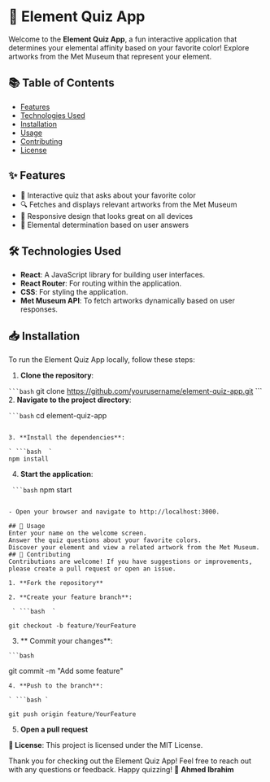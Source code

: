 # 🎨 Element Quiz App

Welcome to the **Element Quiz App**, a fun interactive application that determines your elemental affinity based on your favorite color! Explore artworks from the Met Museum that represent your element.

## 📚 Table of Contents

- [Features](#features)
- [Technologies Used](#technologies-used)
- [Installation](#installation)
- [Usage](#usage)
- [Contributing](#contributing)
- [License](#license)

## ✨ Features

- 🎨 Interactive quiz that asks about your favorite color
- 🔍 Fetches and displays relevant artworks from the Met Museum
- 📱 Responsive design that looks great on all devices
- 🌈 Elemental determination based on user answers

## 🛠️ Technologies Used

- **React**: A JavaScript library for building user interfaces.
- **React Router**: For routing within the application.
- **CSS**: For styling the application.
- **Met Museum API**: To fetch artworks dynamically based on user responses.

## 📥 Installation

To run the Element Quiz App locally, follow these steps:

1. **Clone the repository**:

  ` ```bash `
   git clone https://github.com/yourusername/element-quiz-app.git
    ```
2. **Navigate to the project directory**:
 
  ` ```bash `
  cd element-quiz-app
  ```

3. **Install the dependencies**:

  ` ```bash  `
  npm install
  ```

4. **Start the application**:

 `  ```bash `
 npm start
 ```

- Open your browser and navigate to http://localhost:3000.

## 🚀 Usage
Enter your name on the welcome screen.
Answer the quiz questions about your favorite colors.
Discover your element and view a related artwork from the Met Museum.
## 🤝 Contributing
Contributions are welcome! If you have suggestions or improvements, please create a pull request or open an issue.

1. **Fork the repository**

2. **Create your feature branch**:

  ` ```bash  `

git checkout -b feature/YourFeature
 ```
3. ** Commit your changes**:

` ```bash `

git commit -m "Add some feature"
 ```
 4. **Push to the branch**:

 ` ```bash `

git push origin feature/YourFeature
 ```
 5. **Open a pull request**

**📄 License**:
This project is licensed under the MIT License.

Thank you for checking out the Element Quiz App! Feel free to reach out with any questions or feedback. Happy quizzing! 🎉
 **Ahmed Ibrahim**











